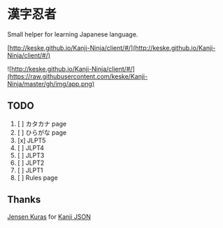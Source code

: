 # 漢字忍者

Small helper for learning Japanese language.

[http://keske.github.io/Kanji-Ninja/client/#/](http://keske.github.io/Kanji-Ninja/client/#/)

![http://keske.github.io/Kanji-Ninja/client/#/](https://raw.githubusercontent.com/keske/Kanji-Ninja/master/gh/img/app.png)

## TODO
1. [ ] カタカナ page
2. [ ] ひらがな page
3. [x] JLPT5
4. [ ] JLPT4
5. [ ] JLPT3
6. [ ] JLPT2
7. [ ] JLPT1
8. [ ] Rules page

## Thanks
[Jensen Kuras](https://github.com/jensechu) for [Kanji JSON](https://raw.githubusercontent.com/jensechu/kanji/master/data/kanji.json)